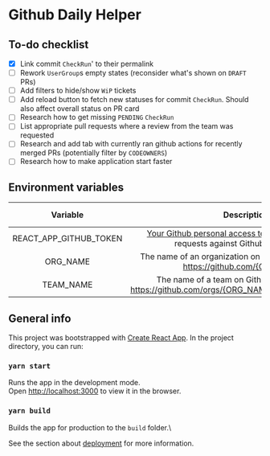 # Github Daily Helper

## To-do checklist

- [x] Link commit `CheckRun`' to their permalink
- [ ] Rework `UserGroup`s empty states (reconsider what's shown on `DRAFT` PRs)
- [ ] Add filters to hide/show `WiP` tickets
- [ ] Add reload button to fetch new statuses for commit `CheckRun`. Should also affect overall status on PR card
- [ ] Research how to get missing `PENDING` `CheckRun`
- [ ] List appropriate pull requests where a review from the team was requested
- [ ] Research and add tab with currently ran github actions for recently merged PRs (potentially filter by `CODEOWNERS`)
- [ ] Research how to make application start faster

## Environment variables

| Variable | Description | Default value |
|:---:|:---:|:---:|
| REACT_APP_GITHUB_TOKEN | [Your Github personal access token](https://github.com/settings/tokens). Needed to make requests against Github GraphQL API. | - |
| ORG_NAME | The name of an organization on Github. Can be found at https://github.com/{ORG_NAME}. | ePages-de |
| TEAM_NAME | The name of a team on Github. Can be found at https://github.com/orgs/{ORG_NAME}/teams/{TEAM_NAME}. | team-black |

## General info

This project was bootstrapped with [Create React App](https://github.com/facebook/create-react-app).
In the project directory, you can run:

### `yarn start`

Runs the app in the development mode.\
Open [http://localhost:3000](http://localhost:3000) to view it in the browser.

### `yarn build`

Builds the app for production to the `build` folder.\

See the section about [deployment](https://facebook.github.io/create-react-app/docs/deployment) for more information.
